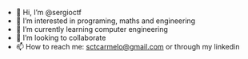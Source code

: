 - 👋 Hi, I’m @sergioctf
- 👀 I’m interested in programing, maths and engineering
- 🌱 I’m currently learning computer engineering
- 💞️ I’m looking to collaborate 
- 📫 How to reach me: sctcarmelo@gmail.com or through my linkedin

<!---
sergioctf/sergioctf is a ✨ special ✨ repository because its `README.md` (this file) appears on your GitHub profile.
You can click the Preview link to take a look at your changes.
--->
